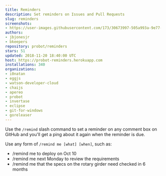 ```yaml
---
title: Reminders
description: Set reminders on Issues and Pull Requests
slug: reminders
screenshots:
- https://user-images.githubusercontent.com/173/30673997-505a993a-9e77-11e7-8f0f-d5a606816e8e.png
authors:
- jbjonesjr
- bkeepers
repository: probot/reminders
stars: 51
updated: 2018-11-20 18:40:00 UTC
host: https://probot-reminders.herokuapp.com
installations: 340
organizations:
- i0natan
- eggjs
- watson-developer-cloud
- chaijs
- apereo
- probot
- invertase
- eclipse
- git-for-windows
- goreleaser
---
```


Use the `/remind` slash command to set a reminder on any comment box on GitHub and you'll get a ping about it again when the reminder is due.

Use any form of `/remind me [what] [when]`, such as:

- /remind me to deploy on Oct 10
- /remind me next Monday to review the requirements
- /remind me that the specs on the rotary girder need checked in 6 months
